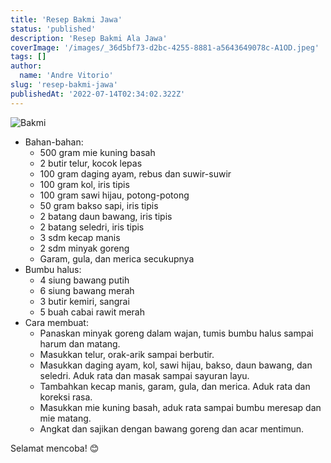 ```yaml
---
title: 'Resep Bakmi Jawa'
status: 'published'
description: 'Resep Bakmi Ala Jawa'
coverImage: '/images/_36d5bf73-d2bc-4255-8881-a5643649078c-A1OD.jpeg'
tags: []
author:
  name: 'Andre Vitorio'
slug: 'resep-bakmi-jawa'
publishedAt: '2022-07-14T02:34:02.322Z'
---
```


![Bakmi](https://www.bing.com/th?id=OSK.HEROJZqjR5Ola_Nulc3Ou7zs4yEGcShV1RwgxIQ9W3GXXpQ&pid=cdx&w=320&h=189&c=7)

- Bahan-bahan:
  - 500 gram mie kuning basah
  - 2 butir telur, kocok lepas
  - 100 gram daging ayam, rebus dan suwir-suwir
  - 100 gram kol, iris tipis
  - 100 gram sawi hijau, potong-potong
  - 50 gram bakso sapi, iris tipis
  - 2 batang daun bawang, iris tipis
  - 2 batang seledri, iris tipis
  - 3 sdm kecap manis
  - 2 sdm minyak goreng
  - Garam, gula, dan merica secukupnya
- Bumbu halus:
  - 4 siung bawang putih
  - 6 siung bawang merah
  - 3 butir kemiri, sangrai
  - 5 buah cabai rawit merah
- Cara membuat:
  - Panaskan minyak goreng dalam wajan, tumis bumbu halus sampai harum dan matang.
  - Masukkan telur, orak-arik sampai berbutir.
  - Masukkan daging ayam, kol, sawi hijau, bakso, daun bawang, dan seledri. Aduk rata dan masak sampai sayuran layu.
  - Tambahkan kecap manis, garam, gula, dan merica. Aduk rata dan koreksi rasa.
  - Masukkan mie kuning basah, aduk rata sampai bumbu meresap dan mie matang.
  - Angkat dan sajikan dengan bawang goreng dan acar mentimun.

Selamat mencoba! 😊